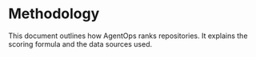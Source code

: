 # Methodology

This document outlines how AgentOps ranks repositories. It explains the scoring formula and the data sources used.
